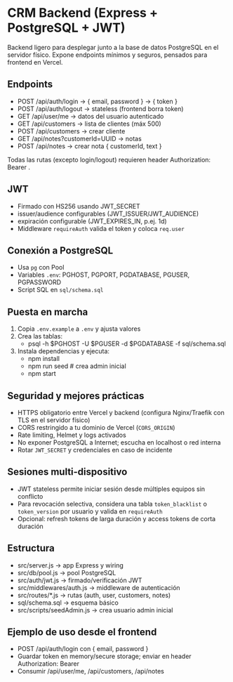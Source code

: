 # CRM Backend (Express + PostgreSQL + JWT)

Backend ligero para desplegar junto a la base de datos PostgreSQL en el servidor físico. Expone endpoints mínimos y seguros, pensados para frontend en Vercel.

## Endpoints
- POST /api/auth/login → { email, password } → { token }
- POST /api/auth/logout → stateless (frontend borra token)
- GET /api/user/me → datos del usuario autenticado
- GET /api/customers → lista de clientes (máx 500)
- POST /api/customers → crear cliente
- GET /api/notes?customerId=UUID → notas
- POST /api/notes → crear nota { customerId, text }

Todas las rutas (excepto login/logout) requieren header Authorization: Bearer <token>.

## JWT
- Firmado con HS256 usando JWT_SECRET
- issuer/audience configurables (JWT_ISSUER/JWT_AUDIENCE)
- expiración configurable (JWT_EXPIRES_IN, p.ej. 1d)
- Middleware `requireAuth` valida el token y coloca `req.user`

## Conexión a PostgreSQL
- Usa `pg` con Pool
- Variables `.env`: PGHOST, PGPORT, PGDATABASE, PGUSER, PGPASSWORD
- Script SQL en `sql/schema.sql`

## Puesta en marcha
1. Copia `.env.example` a `.env` y ajusta valores
2. Crea las tablas:
   - psql -h $PGHOST -U $PGUSER -d $PGDATABASE -f sql/schema.sql
3. Instala dependencias y ejecuta:
   - npm install
   - npm run seed  # crea admin inicial
   - npm start

## Seguridad y mejores prácticas
- HTTPS obligatorio entre Vercel y backend (configura Nginx/Traefik con TLS en el servidor físico)
- CORS restringido a tu dominio de Vercel (`CORS_ORIGIN`)
- Rate limiting, Helmet y logs activados
- No exponer PostgreSQL a Internet; escucha en localhost o red interna
- Rotar `JWT_SECRET` y credenciales en caso de incidente

## Sesiones multi-dispositivo
- JWT stateless permite iniciar sesión desde múltiples equipos sin conflicto
- Para revocación selectiva, considera una tabla `token_blacklist` o `token_version` por usuario y valida en `requireAuth`
- Opcional: refresh tokens de larga duración y access tokens de corta duración

## Estructura
- src/server.js → app Express y wiring
- src/db/pool.js → pool PostgreSQL
- src/auth/jwt.js → firmado/verificación JWT
- src/middlewares/auth.js → middleware de autenticación
- src/routes/*.js → rutas (auth, user, customers, notes)
- sql/schema.sql → esquema básico
- src/scripts/seedAdmin.js → crea usuario admin inicial

## Ejemplo de uso desde el frontend
- POST /api/auth/login con { email, password }
- Guardar token en memory/secure storage; enviar en header Authorization: Bearer
- Consumir /api/user/me, /api/customers, /api/notes
